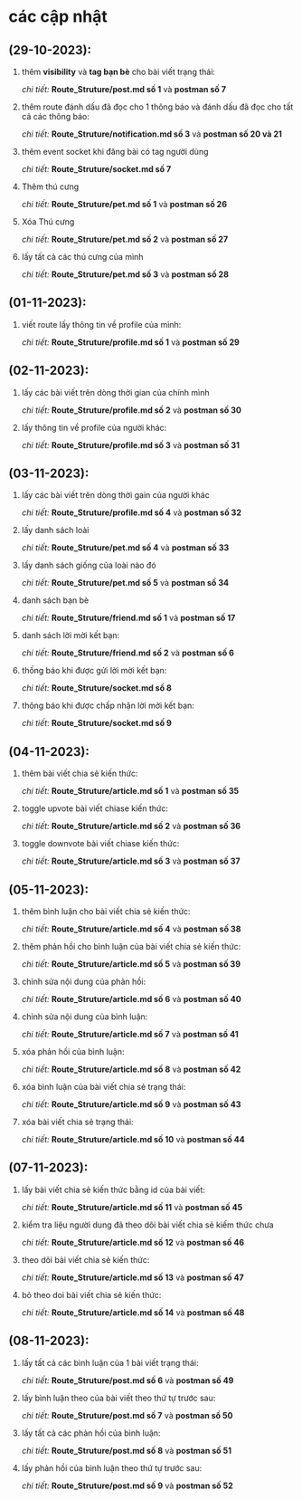# các cập nhật

## (29-10-2023):

1. thêm **visibility** và **tag bạn bè** cho bài viết trạng thái:

   _chi tiết:_ **Route_Struture/post.md số 1** và **postman số 7**

2. thêm route đánh dấu đã đọc cho 1 thông báo và đánh dấu đã đọc cho tất cả các thông báo:

   _chi tiết:_ **Route_Struture/notification.md số 3** và **postman số 20 và 21**

3. thêm event socket khi đăng bài có tag người dùng

   _chi tiết:_ **Route_Struture/socket.md số 7**

4. Thêm thú cưng

   _chi tiết:_ **Route_Struture/pet.md số 1** và **postman số 26**

5. Xóa Thú cưng

   _chi tiết:_ **Route_Struture/pet.md số 2** và **postman số 27**

6. lấy tất cả các thú cưng của mình

   _chi tiết:_ **Route_Struture/pet.md số 3** và **postman số 28**

## (01-11-2023):

1. viết route lấy thông tin về profile của mình:

   _chi tiết:_ **Route_Struture/profile.md số 1** và **postman số 29**

## (02-11-2023):

1. lấy các bài viết trên dòng thời gian của chính mình

   _chi tiết:_ **Route_Struture/profile.md số 2** và **postman số 30**

2. lấy thông tin về profile của người khác:

   _chi tiết:_ **Route_Struture/profile.md số 3** và **postman số 31**

## (03-11-2023):

1. lấy các bài viết trên dòng thời gain của người khác

   _chi tiết:_ **Route_Struture/profile.md số 4** và **postman số 32**

2. lấy danh sách loài

   _chi tiết:_ **Route_Struture/pet.md số 4** và **postman số 33**

3. lấy danh sách giống của loài nào đó

   _chi tiết:_ **Route_Struture/pet.md số 5** và **postman số 34**

4. danh sách bạn bè

   _chi tiết:_ **Route_Struture/friend.md số 1** và **postman số 17**

5. danh sách lời mời kết bạn:

   _chi tiết:_ **Route_Struture/friend.md số 2** và **postman số 6**

6. thống báo khi được gửi lời mời kết bạn:

   _chi tiết:_ **Route_Struture/socket.md số 8**

7. thông báo khi được chấp nhận lời mời kết bạn:

   _chi tiết_: **Route_Struture/socket.md số 9**

## (04-11-2023):

1. thêm bài viết chia sẻ kiến thức:

   _chi tiết:_ **Route_Struture/article.md số 1** và **postman số 35**

2. toggle upvote bài viết chiase kiến thức:

   _chi tiết:_ **Route_Struture/article.md số 2** và **postman số 36**

3. toggle downvote bài viết chiase kiến thức:

   _chi tiết:_ **Route_Struture/article.md số 3** và **postman số 37**

## (05-11-2023):

1. thêm bình luận cho bài viết chia sẻ kiến thức:

   _chi tiết:_ **Route_Struture/article.md số 4** và **postman số 38**

2. thêm phản hồi cho bình luận của bài viết chia sẻ kiến thức:

   _chi tiết:_ **Route_Struture/article.md số 5** và **postman số 39**

3. chỉnh sửa nội dung của phản hồi:

   _chi tiết:_ **Route_Struture/article.md số 6** và **postman số 40**

4. chỉnh sửa nội dung của bình luận:

   _chi tiết:_ **Route_Struture/article.md số 7** và **postman số 41**

5. xóa phản hồi của bình luận:

   _chi tiết:_ **Route_Struture/article.md số 8** và **postman số 42**

6. xóa bình luận của bài viết chia sẻ trạng thái:

   _chi tiết:_ **Route_Struture/article.md số 9** và **postman số 43**

7. xóa bài viết chia sẻ trạng thái:

   _chi tiết:_ **Route_Struture/article.md số 10** và **postman số 44**

## (07-11-2023):

1. lấy bài viết chia sẻ kiến thức bằng id của bài viết:

   _chi tiết:_ **Route_Struture/article.md số 11** và **postman số 45**

2. kiểm tra liệu người dung đã theo dõi bài viết chia sẻ kiếm thức chưa

   _chi tiết:_ **Route_Struture/article.md số 12** và **postman số 46**

3. theo dõi bài viết chia sẻ kiến thức:

   _chi tiết:_ **Route_Struture/article.md số 13** và **postman số 47**

4. bỏ theo doi bài viết chia sẻ kiến thức:

   _chi tiết:_ **Route_Struture/article.md số 14** và **postman số 48**

## (08-11-2023):

1. lấy tất cả các bình luận của 1 bài viết trạng thái:

   _chi tiết:_ **Route_Struture/post.md số 6** và **postman số 49**

2. lấy bình luận theo của bài viết theo thứ tự trước sau:

   _chi tiết:_ **Route_Struture/post.md số 7** và **postman số 50**

3. lấy tất cả các phản hồi của bình luận:

   _chi tiết:_ **Route_Struture/post.md số 8** và **postman số 51**

4. lấy phản hồi của bình luận theo thứ tự trước sau:

   _chi tiết:_ **Route_Struture/post.md số 9** và **postman số 52**
